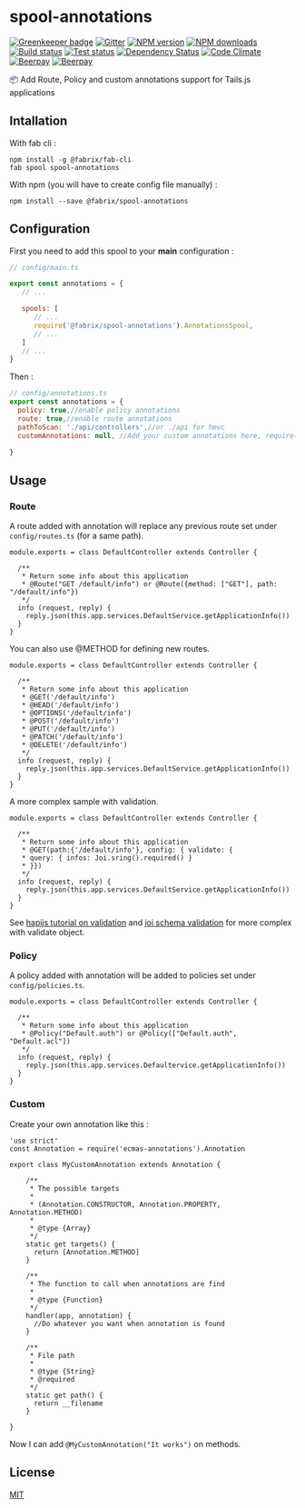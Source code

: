 # spool-annotations

[![Greenkeeper badge](https://badges.greenkeeper.io/jaumard/spool-annotations.svg)](https://greenkeeper.io/)
[![Gitter][gitter-image]][gitter-url]
[![NPM version][npm-image]][npm-url]
[![NPM downloads][npm-download]][npm-url]
[![Build status][ci-image]][ci-url]
[![Test status][vigo-image]][vigo-url]
[![Dependency Status][daviddm-image]][daviddm-url]
[![Code Climate][codeclimate-image]][codeclimate-url]
[![Beerpay](https://beerpay.io/jaumard/spool-annotations/make-wish.svg?style=flat)](https://beerpay.io/jaumard/spool-annotations)
[![Beerpay](https://beerpay.io/jaumard/spool-annotations/badge.svg?style=flat)](https://beerpay.io/jaumard/spool-annotations)

:package: Add Route, Policy and custom annotations support for Tails.js applications

## Intallation
With fab cli :

```
npm install -g @fabrix/fab-cli
fab spool spool-annotations
```

With npm (you will have to create config file manually) :

`npm install --save @fabrix/spool-annotations`

## Configuration
First you need to add this spool to your __main__ configuration : 
```js
// config/main.ts

export const annotations = {
   // ...

   spools: [
      // ...
      require('@fabrix/spool-annotations').AnnotationsSpool,
      // ...
   ]
   // ...
}
```

Then :
```js
// config/annotations.ts
export const annotations = {
  policy: true,//enable policy annotations
  route: true,//enable route annotations
  pathToScan: './api/controllers',//or ./api for hmvc
  customAnnotations: null, //Add your custom annotations here, require('./annotations') for example

}
```

## Usage

### Route
A route added with annotation will replace any previous route set under `config/routes.ts` (for a same path).
```
module.exports = class DefaultController extends Controller {

  /**
   * Return some info about this application
   * @Route("GET /default/info") or @Route({method: ["GET"], path: "/default/info"})
   */
  info (request, reply) {
    reply.json(this.app.services.DefaultService.getApplicationInfo())
  }
}
```

You can also use @METHOD for defining new routes.
```
module.exports = class DefaultController extends Controller {

  /**
   * Return some info about this application
   * @GET('/default/info')
   * @HEAD('/default/info')
   * @OPTIONS('/default/info')
   * @POST('/default/info')
   * @PUT('/default/info')
   * @PATCH('/default/info')
   * @DELETE('/default/info')
   */
  info (request, reply) {
    reply.json(this.app.services.DefaultService.getApplicationInfo())
  }
}
```

A more complex sample with validation.
```
module.exports = class DefaultController extends Controller {

  /**
   * Return some info about this application
   * @GET(path:{'/default/info'}, config: { validate: {
   * query: { infos: Joi.sring().required() }
   * }})
   */
  info (request, reply) {
    reply.json(this.app.services.DefaultService.getApplicationInfo())
  }
}
```

See [hapijs tutorial on validation](http://hapijs.com/tutorials/validation) and [joi schema validation](https://github.com/hapijs/joi) for more complex with validate object.

### Policy
A policy added with annotation will be added to policies set under `config/policies.ts`.
```
module.exports = class DefaultController extends Controller {

  /**
   * Return some info about this application
   * @Policy("Default.auth") or @Policy(["Default.auth", "Default.acl"])
   */
  info (request, reply) {
    reply.json(this.app.services.Defaultervice.getApplicationInfo())
  }
}
```

### Custom
Create your own annotation like this :

```
'use strict'
const Annotation = require('ecmas-annotations').Annotation

export class MyCustomAnnotation extends Annotation {

    /**
     * The possible targets
     *
     * (Annotation.CONSTRUCTOR, Annotation.PROPERTY, Annotation.METHOD)
     *
     * @type {Array}
     */
    static get targets() {
      return [Annotation.METHOD]
    }

    /**
     * The function to call when annotations are find
     *
     * @type {Function}
     */
    handler(app, annotation) {
      //Do whatever you want when annotation is found
    }

    /**
     * File path
     *
     * @type {String}
     * @required
     */
    static get path() {
      return __filename
    }

}

```
Now I can add `@MyCustomAnnotation("It works")` on methods.

## License
[MIT](https://github.com/jaumard/spool-annotations/blob/master/LICENSE)

[vigo-image]:https://vigoreport.io/p/badge/mrC2MUz
[vigo-url]:https://vigoreport.io/p/mrC2MUz
[npm-image]: https://img.shields.io/npm/v/spool-annotations.svg?style=flat-square
[npm-url]: https://npmjs.org/package/spool-annotations
[npm-download]: https://img.shields.io/npm/dt/spool-annotations.svg
[ci-image]: https://travis-ci.org/jaumard/spool-annotations.svg?branch=master
[ci-url]: https://travis-ci.org/jaumard/spool-annotations
[daviddm-image]: http://img.shields.io/david/jaumard/spool-annotations.svg?style=flat-square
[daviddm-url]: https://david-dm.org/jaumard/spool-annotations
[codeclimate-image]: https://img.shields.io/codeclimate/github/jaumard/spool-annotations.svg?style=flat-square
[codeclimate-url]: https://codeclimate.com/github/jaumard/spool-annotations
[gitter-image]: http://img.shields.io/badge/+%20GITTER-JOIN%20CHAT%20%E2%86%92-1DCE73.svg?style=flat-square
[gitter-url]: https://gitter.im/fabrixjs/fabrix

